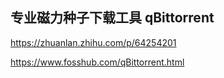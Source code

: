 ## 专业磁力种子下载工具 qBittorrent 

https://zhuanlan.zhihu.com/p/64254201

https://www.fosshub.com/qBittorrent.html

